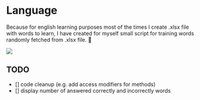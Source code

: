 # Language
Because for english learning purposes most of the times I create .xlsx file with words to learn, I have created for myself small script for training words randomly fetched from .xlsx file. 📖

![](.example.png)



## TODO
- [] code cleanup (e.g. add access modifiers for methods)
- [] display number of answered correctly and incorrectly words